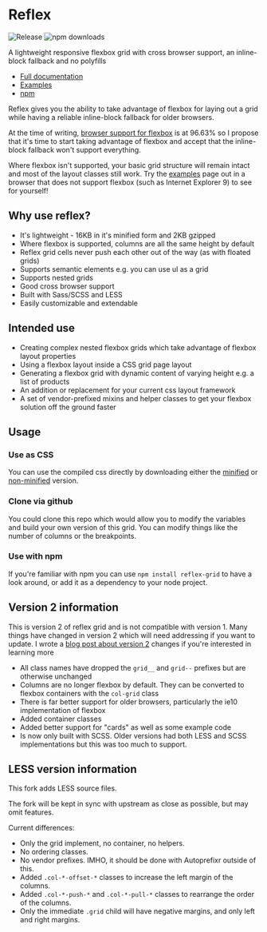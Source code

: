 # Reflex

![Release](https://img.shields.io/npm/v/reflex-grid.svg)
![npm downloads](https://img.shields.io/npm/dm/reflex-grid.svg)

A lightweight responsive flexbox grid with cross browser support, an inline-block fallback and no polyfills

- [Full documentation](http://reflexgrid.com)
- [Examples](http://reflexgrid.com/docs/examples.html)
- [npm](https://www.npmjs.com/package/reflex-grid)

Reflex gives you the ability to take advantage of flexbox for laying out a grid while having a reliable inline-block fallback for older browsers.

At the time of writing, [browser support for flexbox](http://caniuse.com/#search=flex) is at 96.63% so I propose that it's time to start taking advantage of flexbox and accept that the inline-block fallback won't support everything.

Where flexbox isn't supported, your basic grid structure will remain intact and most of the layout classes still work. Try the [examples](http://reflexgrid.com/docs/examples.html) page out in a browser that does not support flexbox (such as Internet Explorer 9) to see for yourself!

## Why use reflex?

- It's lightweight - 16KB in it's minified form and 2KB gzipped
- Where flexbox is supported, columns are all the same height by default
- Reflex grid cells never push each other out of the way (as with floated grids)
- Supports semantic elements e.g. you can use ul as a grid
- Supports nested grids
- Good cross browser support
- Built with Sass/SCSS and LESS
- Easily customizable and extendable

## Intended use

- Creating complex nested flexbox grids which take advantage of flexbox layout properties
- Using a flexbox layout inside a CSS grid page layout
- Generating a flexbox grid with dynamic content of varying height e.g. a list of products
- An addition or replacement for your current css layout framework
- A set of vendor-prefixed mixins and helper classes to get your flexbox solution off the ground faster

## Usage

### Use as CSS

You can use the compiled css directly by downloading either the [minified](https://raw.githubusercontent.com/leejordan/reflex/master/css/reflex.min.css) or [non-minified](https://raw.githubusercontent.com/leejordan/reflex/master/css/reflex.css) version.

### Clone via github

You could clone this repo which would allow you to modify the variables and build your own version of this grid. You can modify things like the number of columns or the breakpoints.

### Use with npm

If you're familiar with npm you can use `npm install reflex-grid` to have a look around, or add it as a dependency to your node project.

## Version 2 information

This is version 2 of reflex grid and is not compatible with version 1. Many things have changed in version 2 which will need addressing if you want to update. I wrote a [blog post about version 2](http://lendmeyourear.net/reflex-grid-version-2.html) changes if you're interested in learning more

- All class names have dropped the `grid__` and `grid--` prefixes but are otherwise unchanged
- Columns are no longer flexbox by default. They can be converted to flexbox containers with the `col-grid` class
- There is far better support for older browsers, particularly the ie10 implementation of flexbox
- Added container classes
- Added better support for "cards" as well as some example code
- Is now only built with SCSS. Older versions had both LESS and SCSS implementations but this was too much to support.

## LESS version information

This fork adds LESS source files.

The fork will be kept in sync with upstream as close as possible, but may omit features.

Current differences:

- Only the grid implement, no container, no helpers.
- No ordering classes.
- No vendor prefixes. IMHO, it should be done with Autoprefixr outside of this.
- Added `.col-*-offset-*` classes to increase the left margin of the columns.
- Added `.col-*-push-*` and `.col-*-pull-*` classes to rearrange the order of the columns.
- Only the immediate `.grid` child will have negative margins, and only left and right margins.
